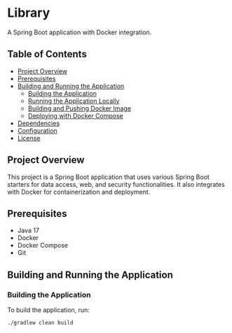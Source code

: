 # Library

A Spring Boot application with Docker integration.

## Table of Contents

- [Project Overview](#project-overview)
- [Prerequisites](#prerequisites)
- [Building and Running the Application](#building-and-running-the-application)
  - [Building the Application](#building-the-application)
  - [Running the Application Locally](#running-the-application-locally)
  - [Building and Pushing Docker Image](#building-and-pushing-docker-image)
  - [Deploying with Docker Compose](#deploying-with-docker-compose)
- [Dependencies](#dependencies)
- [Configuration](#configuration)
- [License](#license)

## Project Overview

This project is a Spring Boot application that uses various Spring Boot starters for data access, web, and security functionalities. It also integrates with Docker for containerization and deployment.

## Prerequisites

- Java 17
- Docker
- Docker Compose
- Git

## Building and Running the Application

### Building the Application

To build the application, run:

```sh
./gradlew clean build
